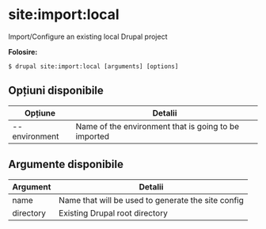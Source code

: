 # site:import:local
Import/Configure an existing local Drupal project

**Folosire:**
```
$ drupal site:import:local [arguments] [options] 
```

## Opțiuni disponibile
Opțiune | Detalii
-------|-------------
--environment | Name of the environment that is going to be imported

## Argumente disponibile
Argument | Detalii
---------|-------------
name | Name that will be used to generate the site config
directory | Existing Drupal root directory
